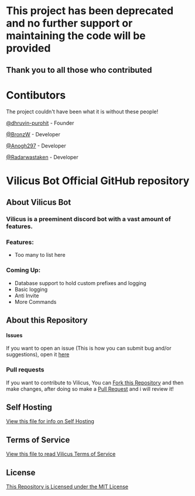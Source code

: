 # This project has been deprecated and no further support or maintaining the code will be provided
## Thank you to all those who contributed

# Contibutors

The project couldn't have been what it is without these people!

[@dhruvin-purohit](https://github.com/dhruvin-purohit) - Founder

[@BronzW](https://github.com/BronzW) - Developer

[@Anogh297](https://github.com/Anogh297) - Developer

[@Radarwastaken](https://github.com/Radarwastaken) - Developer


# **Vilicus Bot** Official GitHub repository

## About Vilicus Bot

### Vilicus is a preeminent discord bot with a vast amount of features.

### Features:
* Too many to list here

### Coming Up:
* Database support to hold custom prefixes and logging
* Basic logging
* Anti Invite
* More Commands

## About this Repository

#### Issues
If you want to open an issue (This is how you can submit bug and/or suggestions), open it [here](https://github.com/Vilicus-Bot/Vilicus/issues/new "Open an Issue")

### Pull requests
If you want to contribute to Vilicus, You can [Fork this Repository](https://github.com/Vilicus-Bot/Vilicus/fork "Fork this repository") and then make changes, after doing so make a [Pull Request](https://github.com/Vilicus-Bot/vilicus/pulls "Create a Pull Request") and i will review it!

## Self Hosting
[View this file for info on Self Hosting](SelfHosting.md "View file")

## Terms of Service
[View this file to read Vilicus Terms of Service](TermsOfService.md)

## License
[This Repository is Licensed under the MIT License](LICENSE "View License")
